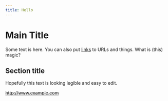 ```yaml
---
title: Hello
---
```


# Main Title

Some text is here. You can also put [links](http://www.example.com/) to URLs and things.
What is (this) magic?

## Section title

Hopefully this text is looking legible and easy to edit.

~~http://www.example.com~~
